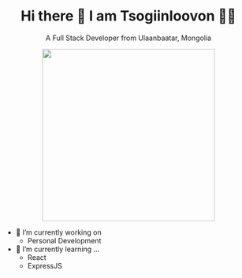 
<h1 align='center'>
  Hi there 👋 I am Tsogiinloovon 👨‍💻
</h1>

<p align='center'>
  A Full Stack Developer from Ulaanbaatar, Mongolia
</p>

<p align='center'>
  <a href="#"><img src="https://github-readme-stats.vercel.app/api?username=tsogiinloovon&show_icons=true&count_private=true&theme=radical" width="350"></a>
</p>


- 🔭 I’m currently working on
     - Personal Development
- 🌱 I’m currently learning ...
     - React
     - ExpressJS
